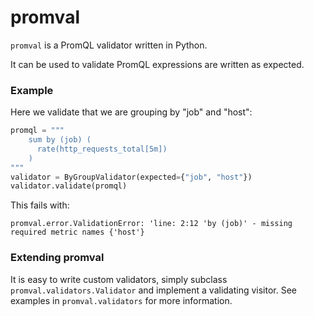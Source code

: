 # promval

`promval` is a PromQL validator written in Python.

It can be used to validate PromQL expressions are written as expected.

### Example

Here we validate that we are grouping by "job" and "host":
```python
promql = """
    sum by (job) (
      rate(http_requests_total[5m])
    )
"""
validator = ByGroupValidator(expected={"job", "host"})
validator.validate(promql)
```

This fails with:
```
promval.error.ValidationError: 'line: 2:12 'by (job)' - missing required metric names {'host'}
```

### Extending promval

It is easy to write custom validators, simply subclass `promval.validators.Validator` and implement a validating visitor. See examples in `promval.validators` for more information.
